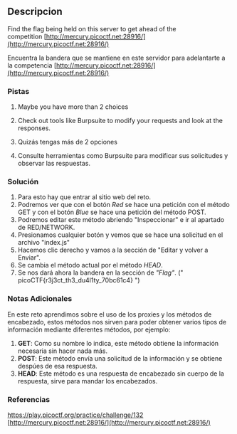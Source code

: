 ## Descripcion
Find the flag being held on this server to get ahead of the competition [http://mercury.picoctf.net:28916/](http://mercury.picoctf.net:28916/)

Encuentra la bandera que se mantiene en este servidor para adelantarte a la competencia [http://mercury.picoctf.net:28916/](http://mercury.picoctf.net:28916/)
### Pistas
1. Maybe you have more than 2 choices
2. Check out tools like Burpsuite to modify your requests and look at the responses.

1. Quizás tengas más de 2 opciones
2. Consulte herramientas como Burpsuite para modificar sus solicitudes y observar las respuestas.
### Solución
1. Para esto hay que entrar al sitio web del reto. 
2. Podremos ver que con el botón *Red* se hace una petición con el método GET y con el botón *Blue* se hace una petición del método POST.
3. Podremos editar este método abriendo "Inspeccionar" e ir al apartado de RED/NETWORK.
4. Presionamos cualquier botón y vemos que se hace una solicitud en el archivo "index.js" 
5. Hacemos clic derecho y vamos a la sección de "Editar y volver a Enviar".
6. Se cambia el método actual por el método *HEAD*.
7. Se nos dará ahora la bandera en la sección de *"Flag"*. (" picoCTF{r3j3ct_th3_du4l1ty_70bc61c4} ")
### Notas Adicionales
En este reto aprendimos sobre el uso de los proxies y los métodos de encabezado, estos métodos nos sirven para poder obtener varios tipos de información mediante diferentes métodos, por ejemplo:
1. **GET**: Como su nombre lo indica, este método obtiene la información necesaria sin hacer nada más.
2. **POST**: Este método envía una solicitud de la información y se obtiene despúes de esa respuesta.
3. **HEAD**: Este método es una respuesta de encabezado sin cuerpo de la respuesta, sirve para mandar los encabezados.
### Referencias
https://play.picoctf.org/practice/challenge/132
[http://mercury.picoctf.net:28916/](http://mercury.picoctf.net:28916/)
